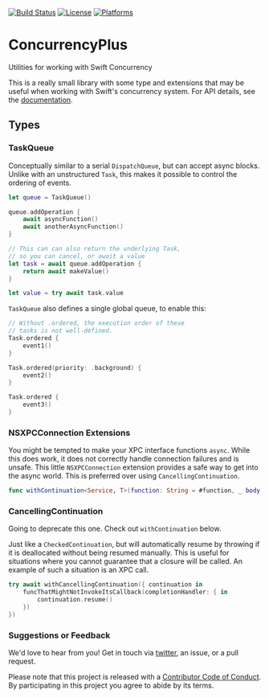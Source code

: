 [![Build Status][build status badge]][build status]
[![License][license badge]][license]
[![Platforms][platforms badge]][platforms]

# ConcurrencyPlus
Utilities for working with Swift Concurrency

This is a really small library with some type and extensions that may be useful when working with Swift's concurrency system. For API details, see the [documentation](https://swiftpackageindex.com/ChimeHQ/ConcurrencyPlus/main/documentation/concurrencyplus).

## Types

### TaskQueue

Conceptually similar to a serial `DispatchQueue`, but can accept async blocks. Unlike with an unstructured `Task`, this makes it possible to control the ordering of events.

```swift
let queue = TaskQueue()

queue.addOperation {
    await asyncFunction()
    await anotherAsyncFunction()
}

// This can can also return the underlying Task,
// so you can cancel, or await a value
let task = await queue.addOperation {
    return await makeValue()
}

let value = try await task.value
```

`TaskQueue` also defines a single global queue, to enable this:

```swift
// Without .ordered, the execution order of these
// tasks is not well-defined.
Task.ordered {
    event1()
}

Task.ordered(priority: .background) {
    event2()
}

Task.ordered {
    event3()
}
```

### NSXPCConnection Extensions

You might be tempted to make your XPC interface functions `async`. While this does work, it does not correctly handle connection failures and is unsafe. This little `NSXPCConnection` extension provides a safe way to get into the async world. This is preferred over using `CancellingContinuation`.

```swift
func withContinuation<Service, T>(function: String = #function, _ body: (Service, CheckedContinuation<T, Error>) -> Void) async throws -> T
```

### CancellingContinuation

Going to deprecate this one. Check out `withContinuation` below.

Just like a `CheckedContinuation`, but will automatically resume by throwing if it is deallocated without being resumed manually. This is useful for situations where you cannot guarantee that a closure will be called. An example of such a situation is an XPC call.

```swift
try await withCancellingContinuation({ continuation in
    funcThatMightNotInvokeItsCallback(completionHandler: { in
        continuation.resume()
    })
})
```

### Suggestions or Feedback

We'd love to hear from you! Get in touch via [twitter](https://twitter.com/chimehq), an issue, or a pull request.

Please note that this project is released with a [Contributor Code of Conduct](CODE_OF_CONDUCT.md). By participating in this project you agree to abide by its terms.

[build status]: https://github.com/ChimeHQ/ConcurrencyPlus/actions
[build status badge]: https://github.com/ChimeHQ/ConcurrencyPlus/workflows/CI/badge.svg
[license]: https://opensource.org/licenses/BSD-3-Clause
[license badge]: https://img.shields.io/github/license/ChimeHQ/ConcurrencyPlus
[platforms]: https://swiftpackageindex.com/ChimeHQ/ConcurrencyPlus
[platforms badge]: https://img.shields.io/endpoint?url=https%3A%2F%2Fswiftpackageindex.com%2Fapi%2Fpackages%2FChimeHQ%2FConcurrencyPlus%2Fbadge%3Ftype%3Dplatforms
